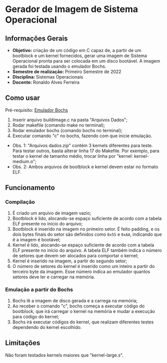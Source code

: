 # Gerador de Imagem de Sistema Operacional

## Informações Gerais
* <b> Objetivo: </b> criação de um código em C capaz de, a partir de um bootblock e um kernel fornecidos, gerar uma imagem de Sistema Operacional pronta para ser colocada em um disco bootável. A imagem gerada foi testada usando o emulador Bochs.
* <b> Semestre de realização: </b> Primeiro Semestre de 2022
* <b> Disciplina: </b> Sistemas Operacionais
* <b> Docente: </b> Ronaldo Alves Ferreira

## Como usar
Pré-requisito: [Emulador Bochs](https://bochs.sourceforge.io/getcurrent.html)

1. Inserir arquivo buildimage.c na pasta "Arquivos Dados";
3. Rodar makefile (comando make no terminal);
4. Rodar emulador bochs (comando bochs no terminal);
5. Executar comando "c" no bochs, fazendo com que inicie emulação.

* Obs. 1: "Arquivos dados.zip" contém 3 kernels diferentes para teste. Para testar outros, basta alterar linha 17 do Makefile. Por exemplo, para testar o kernel de tamanho médio, trocar linha por "kernel: kernel-medium.o";
* Obs. 2: Ambos arquivos de bootblock e kernel devem estar no formato ELF.

## Funcionamento

### Compilação
1. É criado um arquivo de imagem vazio;
2. Bootblock é lido, alocando-se espaço suficiente de acordo com a tabela ELF presente no início do arquivo;
3. Bootblock é inserido na imagem no primeiro setor. É feito padding, e os dois bytes finais do setor são definidos como `0x55` e `0xAA`, indicando que é a imagem é bootável;
4. Kernel é lido, alocando-se espaço suficiente de acordo com a tabela ELF presente no início do arquivo. A tabela ELF também indica o número de setores que devem ser alocados para comportar o kernel;
5. Kernel é inserido na imagem, a partir do segundo setor;
6. O número de setores do kernel é inserido como um inteiro a partir do terceiro byte da imagem. Esse número indica ao emulador quantos setores deve ler e carregar na memória.

### Emulação a partir do Bochs
1. Bochs lê a imagem de disco gerada e a carrega na memória;
2. Ao receber o comando "c", bochs começa a executar código do bootblock, que irá carregar o kernel na memória e mudar a execução para código do kernel;
3. Bochs irá executar códigos do kernel, que realizam diferentes testes dependendo do kernel escolhido.

## Limitações
Não foram testados kernels maiores que "kernel-large.s".
